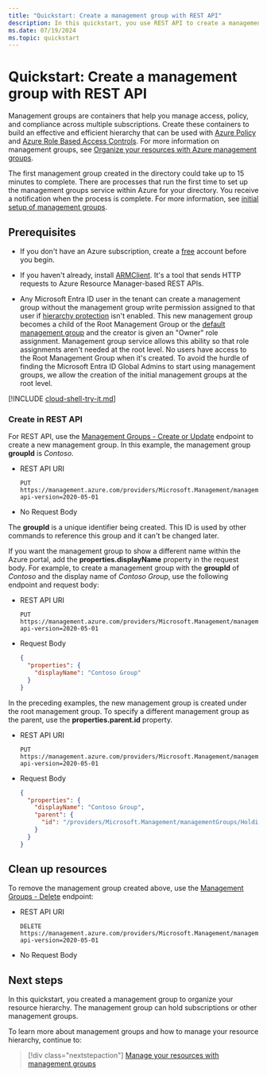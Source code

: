```yaml
---
title: "Quickstart: Create a management group with REST API"
description: In this quickstart, you use REST API to create a management group to organize your resources into a resource hierarchy.
ms.date: 07/19/2024
ms.topic: quickstart
---
```


# Quickstart: Create a management group with REST API

Management groups are containers that help you manage access, policy, and compliance across multiple
subscriptions. Create these containers to build an effective and efficient hierarchy that can be
used with [Azure Policy](../policy/overview.md) and [Azure Role Based Access
Controls](../../role-based-access-control/overview.md). For more information on management groups,
see [Organize your resources with Azure management groups](overview.md).

The first management group created in the directory could take up to 15 minutes to complete. There
are processes that run the first time to set up the management groups service within Azure for your
directory. You receive a notification when the process is complete. For more information, see
[initial setup of management groups](./overview.md#initial-setup-of-management-groups).

## Prerequisites

- If you don't have an Azure subscription, create a [free](https://azure.microsoft.com/free/)
  account before you begin.

- If you haven't already, install [ARMClient](https://github.com/projectkudu/ARMClient). It's a tool
  that sends HTTP requests to Azure Resource Manager-based REST APIs.

- Any Microsoft Entra ID user in the tenant can create a management group without the management group write
  permission assigned to that user if
  [hierarchy protection](./how-to/protect-resource-hierarchy.md#setting---require-authorization)
  isn't enabled. This new management group becomes a child of the Root Management Group or the
  [default management group](./how-to/protect-resource-hierarchy.md#setting---default-management-group)
  and the creator is given an "Owner" role assignment. Management group service allows this ability
  so that role assignments aren't needed at the root level. No users have access to the Root
  Management Group when it's created. To avoid the hurdle of finding the Microsoft Entra ID Global Admins to
  start using management groups, we allow the creation of the initial management groups at the root
  level.

[!INCLUDE [cloud-shell-try-it.md](~/reusable-content/ce-skilling/azure/includes/cloud-shell-try-it.md)]

### Create in REST API

For REST API, use the
[Management Groups - Create or Update](/rest/api/managementgroups/managementgroups/createorupdate)
endpoint to create a new management group. In this example, the management group **groupId** is
_Contoso_.

- REST API URI

  ```http
  PUT https://management.azure.com/providers/Microsoft.Management/managementGroups/Contoso?api-version=2020-05-01
  ```

- No Request Body

The **groupId** is a unique identifier being created. This ID is used by other commands to reference
this group and it can't be changed later.

If you want the management group to show a different name within the Azure portal, add the
**properties.displayName** property in the request body. For example, to create a management group
with the **groupId** of _Contoso_ and the display name of _Contoso Group_, use the following
endpoint and request body:

- REST API URI

  ```http
  PUT https://management.azure.com/providers/Microsoft.Management/managementGroups/Contoso?api-version=2020-05-01
  ```

- Request Body

  ```json
  {
    "properties": {
      "displayName": "Contoso Group"
    }
  }
  ```

In the preceding examples, the new management group is created under the root management group. To
specify a different management group as the parent, use the **properties.parent.id** property.

- REST API URI

  ```http
  PUT https://management.azure.com/providers/Microsoft.Management/managementGroups/Contoso?api-version=2020-05-01
  ```

- Request Body

  ```json
  {
    "properties": {
      "displayName": "Contoso Group",
      "parent": {
        "id": "/providers/Microsoft.Management/managementGroups/HoldingGroup"
      }
    }
  }
  ```

## Clean up resources

To remove the management group created above, use the
[Management Groups - Delete](/rest/api/managementgroups/managementgroups/delete) endpoint:

- REST API URI

  ```http
  DELETE https://management.azure.com/providers/Microsoft.Management/managementGroups/Contoso?api-version=2020-05-01
  ```

- No Request Body

## Next steps

In this quickstart, you created a management group to organize your resource hierarchy. The
management group can hold subscriptions or other management groups.

To learn more about management groups and how to manage your resource hierarchy, continue to:

> [!div class="nextstepaction"]
> [Manage your resources with management groups](./manage.md)
